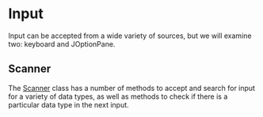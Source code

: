 # Input

Input can be accepted from a wide variety of sources, but we will examine two: keyboard and JOptionPane.

## Scanner

The [Scanner](https://docs.oracle.com/javase/8/docs/api/java/util/Scanner.html) class has a number of methods to accept
and search for input for a variety of data types, as well as methods to check if there is a particular data type in the
next input.